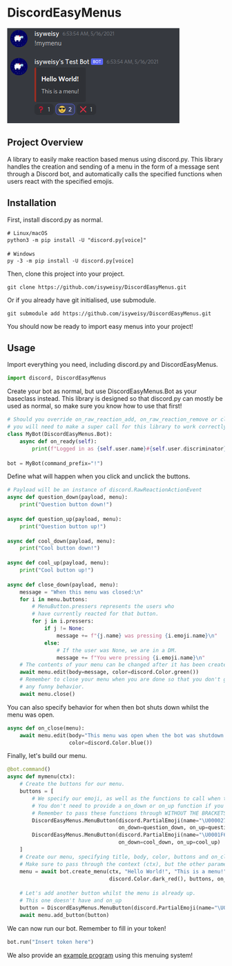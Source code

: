 # DiscordEasyMenus
![A menu created by the bot](./images/Preview.png)

## Project Overview
A library to easily make reaction based menus using discord.py.
This library handles the creation and sending of a menu in the form of a message
sent through a Discord bot, and automatically calls the specified functions when
users react with the specified emojis.

## Installation
First, install discord.py as normal.

```commandline
# Linux/macOS
python3 -m pip install -U "discord.py[voice]"

# Windows
py -3 -m pip install -U discord.py[voice]
```

Then, clone this project into your project.

```commandline
git clone https://github.com/isyweisy/DiscordEasyMenus.git
```

Or if you already have git initialised, use submodule.

```commandline
git submodule add https://github.com/isyweisy/DiscordEasyMenus.git
```

You should now be ready to import easy menus into your project!

## Usage
Import everything you need, including discord.py and DiscordEasyMenus.

```python
import discord, DiscordEasyMenus
```

Create your bot as normal, but use DiscordEasyMenus.Bot as your
baseclass instead. This library is designed so that discord.py can mostly be
used as normal, so make sure you know how to use that first!

```python
# Should you override on_raw_reaction_add, on_raw_reaction_remove or close
# you will need to make a super call for this library to work correctly.
class MyBot(DiscordEasyMenus.Bot):
    async def on_ready(self):
        print(f"Logged in as {self.user.name}#{self.user.discriminator}")

bot = MyBot(command_prefix="!")
```

Define what will happen when you click and unclick the buttons.

```python
# Payload will be an instance of discord.RawReactionActionEvent
async def question_down(payload, menu):
    print("Question button down!")

async def question_up(payload, menu):
    print("Question button up!")

async def cool_down(payload, menu):
    print("Cool button down!")

async def cool_up(payload, menu):
    print("Cool button up!")

async def close_down(payload, menu):
    message = "When this menu was closed:\n"
    for i in menu.buttons:
        # MenuButton.pressers represents the users who
        # have currently reacted for that button.
        for j in i.pressers:
            if j != None:
                message += f"{j.name} was pressing {i.emoji.name}\n"
            else:
                # If the user was None, we are in a DM.
                message += f"You were pressing {i.emoji.name}\n"
    # The contents of your menu can be changed after it has been created!
    await menu.edit(body=message, color=discord.Color.green())
    # Remember to close your menu when you are done so that you don't get
    # any funny behavior.
    await menu.close()
```

You can also specify behavior for when then bot shuts down whilst the menu
was open.

```python
async def on_close(menu):
    await menu.edit(body="This menu was open when the bot was shutdown!",
                    color=discord.Color.blue())
```

Finally, let's build our menu.

```python
@bot.command()
async def mymenu(ctx):
    # Create the buttons for our menu.
    buttons = [
        # We specify our emoji, as well as the functions to call when the button is pressed or released.
        # You don't need to provide a on_down or on_up function if you don't want to.
        # Remember to pass these functions through WITHOUT THE BRACKETS.
        DiscordEasyMenus.MenuButton(discord.PartialEmoji(name="\U00002753"),
                                    on_down=question_down, on_up=question_up),
        DiscordEasyMenus.MenuButton(discord.PartialEmoji(name="\U0001F60E"),
                                    on_down=cool_down, on_up=cool_up)
    ]
    # Create our menu, specifying title, body, color, buttons and on_close function.
    # Make sure to pass through the context (ctx), but the other parameters are optional.
    menu = await bot.create_menu(ctx, "Hello World!", "This is a menu!",
                                 discord.Color.dark_red(), buttons, on_close)

    # Let's add another button whilst the menu is already up.
    # This one doesn't have and on_up
    button = DiscordEasyMenus.MenuButton(discord.PartialEmoji(name="\U0000274C"), on_down=close_down)
    await menu.add_button(button)
```

We can now run our bot. Remember to fill in your token!
```python
bot.run("Insert token here")
```

We also provide an [example program](ExampleBot.py) using this menuing system!